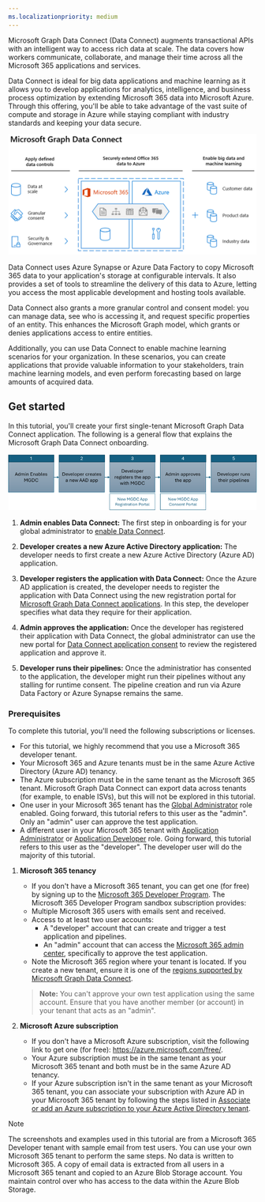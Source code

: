 ```yaml
---
ms.localizationpriority: medium
---
```


<!-- markdownlint-disable MD002 MD041 -->

Microsoft Graph Data Connect (Data Connect) augments transactional APIs with an intelligent way to access rich data at scale. The data covers how workers communicate, collaborate, and manage their time across all the Microsoft 365 applications and services.

Data Connect is ideal for big data applications and machine learning as it allows you to develop applications for analytics, intelligence, and business process optimization by extending Microsoft 365 data into Microsoft Azure. Through this offering, you'll be able to take advantage of the vast suite of compute and storage in Azure while staying compliant with industry standards and keeping your data secure.

![An architectural diagram of Microsoft Graph data connect, showing defined data controls, extending Office 365 data into Azure, and enabling big data and machine learning.](../concepts/images/data-connect-mgdc-capabilities.PNG)

Data Connect uses Azure Synapse or Azure Data Factory to copy Microsoft 365 data to your application's storage at configurable intervals. It also provides a set of tools to streamline the delivery of this data to Azure, letting you access the most applicable development and hosting tools available.

Data Connect also grants a more granular control and consent model: you can manage data, see who is accessing it, and request specific properties of an entity. This enhances the Microsoft Graph model, which grants or denies applications access to entire entities.

Additionally, you can use Data Connect to enable machine learning scenarios for your organization. In these scenarios, you can create applications that provide valuable information to your stakeholders, train machine learning models, and even perform forecasting based on large amounts of acquired data.

## Get started 

In this tutorial, you'll create your first single-tenant Microsoft Graph Data Connect application. The following is a general flow that explains the Microsoft Graph Data Connect onboarding.

![Screenshot explaining onboarding flow](../concepts/images/data-connect-overview-flowchart.png)

1.	**Admin enables Data Connect:** The first step in onboarding is for your global administrator to [enable Data Connect](https://admin.microsoft.com/adminportal/home#/Settings/Services/:/Settings/L1/O365DataPlan).

2.	**Developer creates a new Azure Active Directory application:** The developer needs to first create a new Azure Active Directory (Azure AD) application.

3.	**Developer registers the application with Data Connect:** Once the Azure AD application is created, the developer needs to register the application with Data Connect using the new registration portal for [Microsoft Graph Data Connect applications](https://aka.ms/mgdcinazure). In this step, the developer specifies what data they require for their application. <!-- Learn more about application registration -->

4.	**Admin approves the application:** Once the developer has registered their application with Data Connect, the global administrator can use the new portal for [Data Connect application consent](https://admin.microsoft.com/adminportal/home#/Settings/MGDCAdminCenter) to review the registered application and approve it. 

5.	**Developer runs their pipelines:** Once the administratior has consented to the application, the developer might run their pipelines without any stalling for runtime consent. The pipeline creation and run via Azure Data Factory or Azure Synapse remains the same.  


### Prerequisites

To complete this tutorial, you'll need the following subscriptions or licenses.

- For this tutorial, we highly recommend that you use a Microsoft 365 developer tenant.
- Your Microsoft 365 and Azure tenants must be in the same Azure Active Directory (Azure AD) tenancy.
- The Azure subscription must be in the same tenant as the Microsoft 365 tenant. Microsoft Graph Data Connect can export data across tenants (for example, to enable ISVs), but this will not be explored in this tutorial.
- One user in your Microsoft 365 tenant has the [Global Administrator](/azure/active-directory/roles/permissions-reference#global-administrator) role enabled. Going forward, this tutorial refers to this user as the "admin". Only an "admin" user can approve the test application.
- A different user in your Microsoft 365 tenant with [Application Administrator](/azure/active-directory/roles/permissions-reference#application-administrator) or [Application Developer](/azure/active-directory/roles/permissions-reference#application-developer) role. Going forward, this tutorial refers to this user as the "developer". The developer user will do the majority of this tutorial. 


1. **Microsoft 365 tenancy**

   - If you don't have a Microsoft 365 tenant, you can get one (for free) by signing up to the [Microsoft 365 Developer Program](https://developer.microsoft.com/microsoft-365/dev-program). The Microsoft 365 Developer Program sandbox subscription provides:
   - Multiple Microsoft 365 users with emails sent and received.
   - Access to at least two user accounts:
      - A "developer" account that can create and trigger a test application and pipelines. 
      - An "admin" account that can access the [Microsoft 365 admin center](https://admin.microsoft.com/), specifically to approve the test application.  
   - Note the Microsoft 365 region where your tenant is located. If you create a new tenant, ensure it is one of the [regions supported by Microsoft Graph Data Connect](/graph/data-connect-datasets#regions).

    >**Note:** You can't approve your own test application using the same account. Ensure that you have another member (or account) in your tenant that acts as an "admin".
     
2. **Microsoft Azure subscription**

   - If you don't have a Microsoft Azure subscription, visit the following link to get one (for free): https://azure.microsoft.com/free/.
   - Your Azure subscription must be in the same tenant as your Microsoft 365 tenant and both must be in the same Azure AD tenancy.
   - If your Azure subscription isn't in the same tenant as your Microsoft 365 tenant, you can associate your subscription with Azure AD in your Microsoft 365 tenant by following the steps listed in [Associate or add an Azure subscription to your Azure Active Directory tenant](/azure/active-directory/fundamentals/active-directory-how-subscriptions-associated-directory).

> [!NOTE]
> The screenshots and examples used in this tutorial are from a Microsoft 365 Developer tenant with sample email from test users. You can use your own Microsoft 365 tenant to perform the same steps. No data is written to Microsoft 365. A copy of email data is extracted from all users in a Microsoft 365 tenant and copied to an Azure Blob Storage account. You maintain control over who has access to the data within the Azure Blob Storage.
